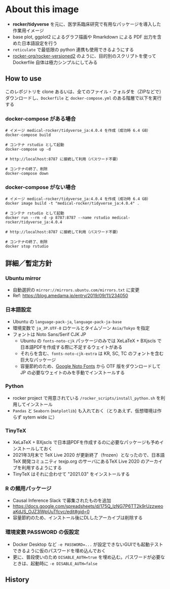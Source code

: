 # About this image

- **rocker/tidyverse** を元に、医学系臨床研究で有用なパッケージを導入した作業用イメージ
- base plot, ggplot2 によるグラフ描画や Rmarkdown による PDF 出力を含めた日本語設定を行う
- `reticulate` で最低限の python 連携も使用できるようにする
- [rocker-org/rocker-versioned2](https://github.com/rocker-org/rocker-versioned2) のように、目的別のスクリプトを使って Dockerfile 自体は極力シンプルにしてみる

## How to use

このレポジトリを clone あるいは、全てのファイル・フォルダを（ZIPなどで）ダウンロードし、`Dockerfile` と `docker-compose.yml` のある階層で以下を実行する

### docker-compose がある場合

```
# イメージ medical-rocker/tidyverse_ja:4.0.4 を作成（成功時 6.4 GB）
docker-compose build

# コンテナ rstudio として起動
docker-compose up -d

# http://localhost:8787 に接続して利用（パスワード不要）

# コンテナの終了、削除
docker-compose down
```

### docker-compose がない場合

```
# イメージ medical-rocker/tidyverse_ja:4.0.4 を作成（成功時 6.4 GB）
docker image build -t "medical-rocker/tidyverse_ja:4.0.4" .

# コンテナ rstudio として起動
docker run --rm -d -p 8787:8787 --name rstudio medical-rocker/tidyverse_ja:4.0.4

# http://localhost:8787 に接続して利用（パスワード不要）

# コンテナの終了、削除
docker stop rstudio
```


## 詳細／暫定方針

### Ubuntu mirror

- 自動選択の `mirror://mirrors.ubuntu.com/mirrors.txt` に変更
- Ref: https://blog.amedama.jp/entry/2019/09/11/234050

### 日本語設定

- Ubuntu の `language-pack-ja`, `language-pack-ja-base`
- 環境変数で `ja_JP.UTF-8` ロケールとタイムゾーン `Asia/Tokyo` を指定
- フォントは Noto Sans/Serif CJK JP
    - Ubuntu の `fonts-noto-cjk` パッケージのみでは XeLaTeX + BXjscls で日本語PDFを作成する際に不足するウェイトがある
    - それらを含む、`fonts-noto-cjk-extra` は KR, SC, TC のフォントを含む巨大なパッケージ
    - 容量節約のため、[Google Noto Fonts](https://www.google.com/get/noto/) から OTF 版をダウンロードして JP の必要なウェイトのみを手動でインストールする

### Python

- rocker project で用意されている `/rocker_scripts/install_python.sh` を利用してインストール
- `Pandas` と `Seaborn` (`matplotlib`) も入れておく（とりあえず、仮想環境は作らず sytem wide に）

### TinyTeX

- XeLaTeX + BXjscls で日本語PDFを作成するのに必要なパッケージも予めインストールしておく
- 2021年3月末で TeX Live 2020 が更新終了（frozen）となったので、日本語 TeX 開発コミュニティ texjp.org のサーバにあるTeX Live 2020 のアーカイブを利用するようにする
- TinyTeX はそれに合わせて "2021.03" をインストールする

### R の頻用パッケージ

- Causal Inference Slack で募集されたものを追加
- https://docs.google.com/spreadsheets/d/175Q_lzNG7P6TT2k9rUzzweoaKdJS_OJZ3lWpUuTfcvc/edit#gid=0
- 容量節約のため、インストール後にDLしたアーカイブは削除する

### 環境変数 PASSWORD の仮設定

- Docker Desktop など `-e PASSWORD=...` が設定できないGUIでも起動テストできるように仮のパスワードを埋め込んでおく
- 更に、普段使いのため `DISABLE_AUTH=true` を埋め込む。パスワードが必要なときは、起動時に `-e DISABLE_AUTH=false`

## History

